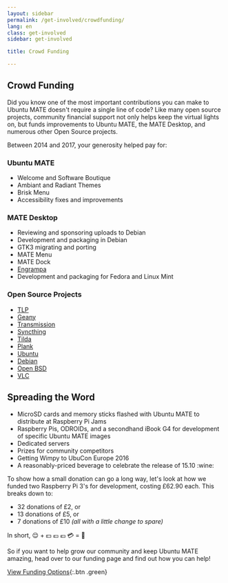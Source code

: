 ```yaml
---
layout: sidebar
permalink: /get-involved/crowdfunding/
lang: en
class: get-involved
sidebar: get-involved

title: Crowd Funding

---
```


## Crowd Funding

Did you know one of the most important contributions you can make to Ubuntu MATE
doesn't require a single line of code? Like many open source projects, community
financial support not only helps keep the virtual lights on, but funds
improvements to Ubuntu MATE, the MATE Desktop, and numerous other Open
Source projects.

Between 2014 and 2017, your generosity helped pay for:

### Ubuntu MATE

* Welcome and Software Boutique
* Ambiant and Radiant Themes
* Brisk Menu
* Accessibility fixes and improvements

### MATE Desktop

* Reviewing and sponsoring uploads to Debian
* Development and packaging in Debian
* GTK3 migrating and porting
* MATE Menu
* MATE Dock
* [Engrampa](https://github.com/mate-desktop/engrampa)
* Development and packaging for Fedora and Linux Mint

### Open Source Projects

* [TLP](https://linrunner.de/en/tlp/tlp.html)
* [Geany](https://www.geany.org/)
* [Transmission](https://transmissionbt.com/)
* [Syncthing](https://syncthing.net/)
* [Tilda](https://github.com/lanoxx/tilda)
* [Plank](https://launchpad.net/plank)
* [Ubuntu](https://ubuntu.com)
* [Debian](https://www.debian.org/)
* [Open BSD](https://www.openbsd.org/)
* [VLC](https://www.videolan.org/vlc/)

## Spreading the Word

* MicroSD cards and memory sticks flashed with Ubuntu MATE to distribute at Raspberry Pi Jams
* Raspberry Pis, ODROIDs, and a secondhand iBook G4 for development of specific Ubuntu MATE images
* Dedicated servers
* Prizes for community competitors
* Getting Wimpy to UbuCon Europe 2016
* A reasonably-priced beverage to celebrate the release of 15.10 :wine:

To show how a small donation can go a long way, let's look at how we funded
two Raspberry Pi 3's for development, costing £62.90 each. This breaks down to:

* 32 donations of £2, or
* 13 donations of £5, or
* 7 donations of £10 _(all with a little change to spare)_

In short, :relieved: + :dollar: :pound: :euro: :credit_card: = :green_heart:

So if you want to help grow our community and keep Ubuntu MATE amazing, head over to our funding page and find out how you can help!

[View Funding Options](/funding/){:.btn .green}
